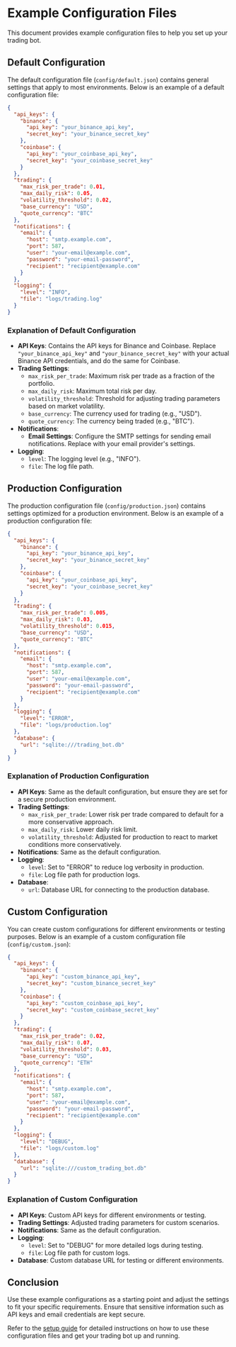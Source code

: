 
# Example Configuration Files

This document provides example configuration files to help you set up your trading bot. 

## Default Configuration

The default configuration file (`config/default.json`) contains general settings that apply to most environments. Below is an example of a default configuration file:

```json
{
  "api_keys": {
    "binance": {
      "api_key": "your_binance_api_key",
      "secret_key": "your_binance_secret_key"
    },
    "coinbase": {
      "api_key": "your_coinbase_api_key",
      "secret_key": "your_coinbase_secret_key"
    }
  },
  "trading": {
    "max_risk_per_trade": 0.01,
    "max_daily_risk": 0.05,
    "volatility_threshold": 0.02,
    "base_currency": "USD",
    "quote_currency": "BTC"
  },
  "notifications": {
    "email": {
      "host": "smtp.example.com",
      "port": 587,
      "user": "your-email@example.com",
      "password": "your-email-password",
      "recipient": "recipient@example.com"
    }
  },
  "logging": {
    "level": "INFO",
    "file": "logs/trading.log"
  }
}
```

### Explanation of Default Configuration

- **API Keys**: Contains the API keys for Binance and Coinbase. Replace `"your_binance_api_key"` and `"your_binance_secret_key"` with your actual Binance API credentials, and do the same for Coinbase.
- **Trading Settings**:
  - `max_risk_per_trade`: Maximum risk per trade as a fraction of the portfolio.
  - `max_daily_risk`: Maximum total risk per day.
  - `volatility_threshold`: Threshold for adjusting trading parameters based on market volatility.
  - `base_currency`: The currency used for trading (e.g., "USD").
  - `quote_currency`: The currency being traded (e.g., "BTC").
- **Notifications**:
  - **Email Settings**: Configure the SMTP settings for sending email notifications. Replace with your email provider's settings.
- **Logging**:
  - `level`: The logging level (e.g., "INFO").
  - `file`: The log file path.

## Production Configuration

The production configuration file (`config/production.json`) contains settings optimized for a production environment. Below is an example of a production configuration file:

```json
{
  "api_keys": {
    "binance": {
      "api_key": "your_binance_api_key",
      "secret_key": "your_binance_secret_key"
    },
    "coinbase": {
      "api_key": "your_coinbase_api_key",
      "secret_key": "your_coinbase_secret_key"
    }
  },
  "trading": {
    "max_risk_per_trade": 0.005,
    "max_daily_risk": 0.03,
    "volatility_threshold": 0.015,
    "base_currency": "USD",
    "quote_currency": "BTC"
  },
  "notifications": {
    "email": {
      "host": "smtp.example.com",
      "port": 587,
      "user": "your-email@example.com",
      "password": "your-email-password",
      "recipient": "recipient@example.com"
    }
  },
  "logging": {
    "level": "ERROR",
    "file": "logs/production.log"
  },
  "database": {
    "url": "sqlite:///trading_bot.db"
  }
}
```

### Explanation of Production Configuration

- **API Keys**: Same as the default configuration, but ensure they are set for a secure production environment.
- **Trading Settings**:
  - `max_risk_per_trade`: Lower risk per trade compared to default for a more conservative approach.
  - `max_daily_risk`: Lower daily risk limit.
  - `volatility_threshold`: Adjusted for production to react to market conditions more conservatively.
- **Notifications**: Same as the default configuration.
- **Logging**:
  - `level`: Set to "ERROR" to reduce log verbosity in production.
  - `file`: Log file path for production logs.
- **Database**:
  - `url`: Database URL for connecting to the production database.

## Custom Configuration

You can create custom configurations for different environments or testing purposes. Below is an example of a custom configuration file (`config/custom.json`):

```json
{
  "api_keys": {
    "binance": {
      "api_key": "custom_binance_api_key",
      "secret_key": "custom_binance_secret_key"
    },
    "coinbase": {
      "api_key": "custom_coinbase_api_key",
      "secret_key": "custom_coinbase_secret_key"
    }
  },
  "trading": {
    "max_risk_per_trade": 0.02,
    "max_daily_risk": 0.07,
    "volatility_threshold": 0.03,
    "base_currency": "USD",
    "quote_currency": "ETH"
  },
  "notifications": {
    "email": {
      "host": "smtp.example.com",
      "port": 587,
      "user": "your-email@example.com",
      "password": "your-email-password",
      "recipient": "recipient@example.com"
    }
  },
  "logging": {
    "level": "DEBUG",
    "file": "logs/custom.log"
  },
  "database": {
    "url": "sqlite:///custom_trading_bot.db"
  }
}
```

### Explanation of Custom Configuration

- **API Keys**: Custom API keys for different environments or testing.
- **Trading Settings**: Adjusted trading parameters for custom scenarios.
- **Notifications**: Same as the default configuration.
- **Logging**:
  - `level`: Set to "DEBUG" for more detailed logs during testing.
  - `file`: Log file path for custom logs.
- **Database**: Custom database URL for testing or different environments.

## Conclusion

Use these example configurations as a starting point and adjust the settings to fit your specific requirements. Ensure that sensitive information such as API keys and email credentials are kept secure.

Refer to the [setup guide](setup.md) for detailed instructions on how to use these configuration files and get your trading bot up and running.
